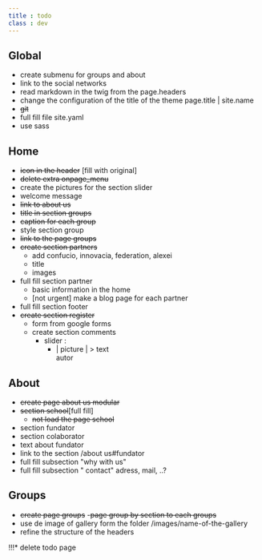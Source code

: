 ```yaml
---
title : todo
class : dev
---
```

## Global
* create submenu for groups and about
* link to the social networks
* read markdown in the twig from the page.headers
* change the configuration of the title of the theme page.title | site.name
* ~~git~~
* full fill file site.yaml
* use sass

## Home
* ~~icon in the header~~ [fill with original]
* ~~delete extra onpage_menu~~
* create the pictures for the section slider
* welcome message
* ~~link to about us~~
* ~~title in section groups~~
* ~~caption for each group~~
* style section group
* ~~link to the page groups~~
* ~~create section partners~~
  - add confucio, innovacia, federation, alexei
  - title
  - images
* full fill section partner
  - basic information in the home
  - [not urgent] make a blog page for each partner
* full fill section footer
* ~~create section register~~
  + form from google forms
  + create section comments
    - slider :
      * | picture |
             > text      
            autor


## About
  + ~~create page about us modular~~
  + ~~section school~~[full fill]
      * ~~not load the page school~~
  + section fundator
  + section colaborator
  + text about fundator
  + link to the section /about us#fundator
  + full fill subsection "why with us"
  + full fill subsection " contact" adress, mail, ..?
## Groups
  + ~~create page groups~~
   -~~page group by section to each groups~~
  + use de image of gallery form the folder /images/name-of-the-gallery
  + refine the structure of the headers







!!!* delete todo page
